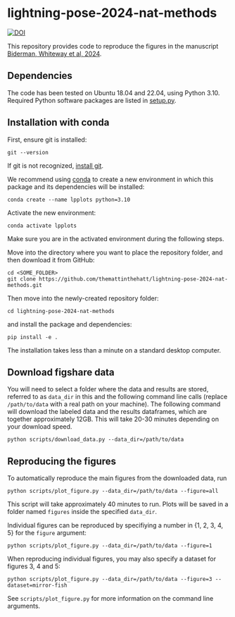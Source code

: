 # lightning-pose-2024-nat-methods

[![DOI](https://zenodo.org/badge/764385684.svg)](https://zenodo.org/doi/10.5281/zenodo.10819529)

This repository provides code to reproduce the figures in the manuscript [Biderman, Whiteway et al, 2024](https://www.biorxiv.org/content/10.1101/2023.04.28.538703v1).

## Dependencies
The code has been tested on Ubuntu 18.04 and 22.04, using Python 3.10.
Required Python software packages are listed in [setup.py](https://github.com/themattinthehatt/lightning-pose-2024-nat-methods/blob/main/setup.py). 

## Installation with conda

First, ensure git is installed:
```shell
git --version
````
If git is not recognized, [install git](https://git-scm.com/book/en/v2/Getting-Started-Installing-Git).

We recommend using [conda](https://docs.anaconda.com/free/anaconda/install/index.html) to create a 
new environment in which this package and its dependencies will be installed:
```shell
conda create --name lpplots python=3.10
```

Activate the new environment:
```shell
conda activate lpplots
```
Make sure you are in the activated environment during the following steps.

Move into the directory where you want to place the repository folder, and then download it from GitHub:
```shell
cd <SOME_FOLDER>
git clone https://github.com/themattinthehatt/lightning-pose-2024-nat-methods.git
```

Then move into the newly-created repository folder:
```shell
cd lightning-pose-2024-nat-methods
```

and install the package and dependencies:
```shell
pip install -e .
```

The installation takes less than a minute on a standard desktop computer.

## Download figshare data
You will need to select a folder where the data and results are stored, referred to as `data_dir`
in this and the following command line calls 
(replace `/path/to/data` with a real path on your machine).
The following command will download the labeled data and the results dataframes, which are together
approximately 12GB.
This will take 20-30 minutes depending on your download speed.
```shell
python scripts/download_data.py --data_dir=/path/to/data
```

## Reproducing the figures
To automatically reproduce the main figures from the downloaded data, run
```console
python scripts/plot_figure.py --data_dir=/path/to/data --figure=all
```
This script will take approximately 40 minutes to run.
Plots will be saved in a folder named `figures` inside the specified `data_dir`.

Individual figures can be reproduced by specifiying a number in {1, 2, 3, 4, 5} for the `figure`
argument:
```console
python scripts/plot_figure.py --data_dir=/path/to/data --figure=1
```

When reproducing individual figures, you may also specify a dataset for figures 3, 4 and 5:
```console
python scripts/plot_figure.py --data_dir=/path/to/data --figure=3 --dataset=mirror-fish
```

See `scripts/plot_figure.py` for more information on the command line arguments.
